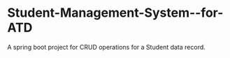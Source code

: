 # Student-Management-System--for-ATD
A spring boot project for CRUD operations for a Student data record. 
